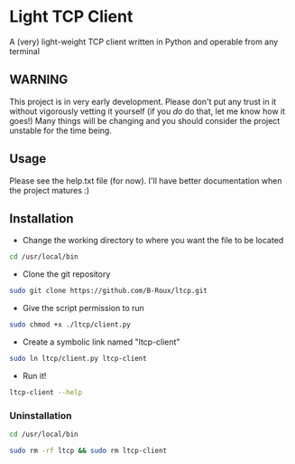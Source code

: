 # Light TCP Client
A (very) light-weight TCP client written in Python and operable from any terminal

## WARNING
This project is in very early development. Please don't put any trust in it without vigorously vetting it yourself (if you *do* do that, let me know how it goes!)
Many things will be changing and you should consider the project unstable for the time being.

## Usage
Please see the help.txt file (for now). I'll have better documentation when the project matures :)

## Installation

* Change the working directory to where you want the file to be located

```zsh
cd /usr/local/bin
```

* Clone the git repository

```zsh
sudo git clone https://github.com/B-Roux/ltcp.git
```

* Give the script permission to run

```zsh
sudo chmod +x ./ltcp/client.py
```

* Create a symbolic link named "ltcp-client"

```zsh
sudo ln ltcp/client.py ltcp-client
```

* Run it!

```zsh
ltcp-client --help
```


### Uninstallation

```zsh
cd /usr/local/bin
```

```zsh
sudo rm -rf ltcp && sudo rm ltcp-client
```
